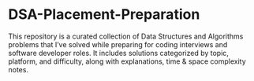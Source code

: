 # DSA-Placement-Preparation
This repository is a curated collection of Data Structures and Algorithms problems that I’ve solved while preparing for coding interviews and software developer roles. It includes solutions categorized by topic, platform, and difficulty, along with explanations, time &amp; space complexity notes.
